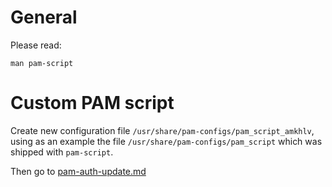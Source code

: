 
General
=======

Please read:

    man pam-script


Custom PAM script
=================

Create new configuration file `/usr/share/pam-configs/pam_script_amkhlv`, using
as an example the file `/usr/share/pam-configs/pam_script` which was shipped with `pam-script`.

Then go to [pam-auth-update.md](pam-auth-update.html)





